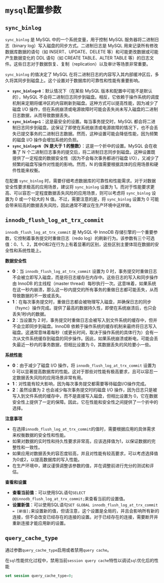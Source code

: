 # `mysql`配置参数



## `sync_binlog`

`sync_binlog` 是 MySQL 中的一个系统变量，用于控制 MySQL 服务器将二进制日志（binary log）写入磁盘的同步方式。二进制日志是 MySQL 用来记录所有修改数据库数据的语句（如 INSERT、UPDATE、DELETE 等）和可能更改数据或可能产生数据变化的 DDL 语句（如 CREATE TABLE、ALTER TABLE 等）的日志文件。这些日志对于数据恢复、复制（replication）以及审计等场景非常重要。

`sync_binlog` 的值决定了 MySQL 在将二进制日志的内容写入其内部缓冲区后，多久将其同步到磁盘上。这个设置对于数据库的可靠性和性能有重要影响。

- **`sync_binlog=0`**：默认情况下（在某些 MySQL 版本和配置中可能不是默认的），MySQL 不会将二进制日志同步到磁盘。相反，它依赖于操作系统的调度机制来定期将缓冲区的内容刷新到磁盘。这种方式可以提高性能，因为减少了磁盘 I/O 操作，但在系统崩溃或电源故障时可能会丢失尚未写入磁盘的二进制日志数据，从而导致数据丢失。
- **`sync_binlog=1`**：这是最安全的设置。每当事务提交时，MySQL 都会将二进制日志同步到磁盘。这保证了即使在系统崩溃或电源故障的情况下，也不会丢失已提交事务的二进制日志数据。然而，这种设置可能会降低性能，因为频繁的磁盘 I/O 操作会增加系统的负担。
- **`sync_binlog=N`（N 是大于 1 的整数）**：这是一个折中的设置。MySQL 会在收集了 N 个二进制日志事务的提交后，将二进制日志同步到磁盘。这种设置既提供了一定程度的数据安全性（因为不会每次事务都进行磁盘 I/O），又减少了频繁的磁盘写操作对性能的影响。然而，N 的值需要根据具体的应用场景和硬件性能来权衡。

在配置 `sync_binlog` 时，需要仔细考虑数据库的可靠性和性能需求。对于对数据安全性要求极高的应用场景，建议将 `sync_binlog` 设置为 1。而对于性能要求更高、可以容忍一定程度数据丢失风险的应用场景，则可以考虑将 `sync_binlog` 设置为 0 或一个较大的 N 值。不过，需要注意的是，将 `sync_binlog` 设置为 0 可能会带来较高的数据丢失风险，因此通常不建议在生产环境中这样做。



## `innodb_flush_log_at_trx_commit`

`innodb_flush_log_at_trx_commit` 是 MySQL 中 InnoDB 存储引擎的一个重要参数，它控制着事务提交时重做日志（redo log）的刷新行为。该参数有三个可选值：0、1、2，其中0和2在行为上有着显著的区别，这些区别主要体现在数据的安全性和系统性能上。

**数据安全性**

- **0**：当 `innodb_flush_log_at_trx_commit` 设置为 0 时，事务提交时重做日志不会被立即写入磁盘，而是将日志缓存在内存中。这些日志的写入和同步操作由 InnoDB 的主线程（master thread）每秒执行一次。这意味着，如果系统在这一秒内崩溃，那么这一秒内提交的所有事务的重做日志都可能丢失，从而导致数据的不一致或丢失。
- **1**：在每次事务提交时，重做日志都会被物理写入磁盘，并确保日志的同步（fsync）操作完成。提供了最高的数据持久性，即使在系统崩溃后，也只会丢失1秒内的数据。
- **2**：当设置为 2 时，事务提交时重做日志会被写入到文件系统的缓存中，但并不会立即同步到磁盘。InnoDB 依赖于操作系统的缓存机制来最终将日志写入磁盘。这通常意味着每秒（或更长时间，取决于操作系统的具体行为）会有一次从文件系统缓存到磁盘的同步操作。因此，如果系统崩溃或断电，可能会丢失最近一秒内的事务数据，但相比设置为 0，其数据丢失的风险要小一些。

**系统性能**

- **0**：由于减少了磁盘 I/O 操作，将 `innodb_flush_log_at_trx_commit` 设置为 0 可以显著提高数据库的性能。这对于那些对性能有极高要求，且可以容忍一定数据丢失风险的应用场景非常有用。
- **1**：对性能有较大影响，因为每次事务提交都需要等待磁盘I/O操作完成。
- **2**：虽然设置为 2 也会减少每次事务提交时的磁盘 I/O 操作，因为日志只是被写入到文件系统的缓存中，而不是直接写入磁盘，但相比设置为 0，它在数据安全性上提供了一定的保障。因此，它在性能和安全性之间提供了一个折中的选择。

**注意事项**

- 在选择`innodb_flush_log_at_trx_commit`的值时，需要根据应用的具体需求来权衡数据的安全性和性能。
- 如果对数据的实时性和持久性要求非常高，应该选择值为1，以保证数据的完整性和一致性。
- 如果应用对数据丢失的容忍度较高，并且对性能有较高要求，可以考虑选择值为0或2，以提高数据库的写入性能。
- 在生产环境中，建议谨慎调整该参数的值，并在调整前进行充分的测试和评估。

**查看和设置**

- **查看当前值**：可以使用SQL语句`SELECT @@innodb_flush_log_at_trx_commit;`来查看当前的设置值。
- **设置新值**：可以使用SQL语句`SET GLOBAL innodb_flush_log_at_trx_commit = [新值];`来设置新的值，但请注意，这个设置是全局的，并且会影响所有新的连接，但不会改变已经存在的连接的设置。对于已经存在的连接，需要断开并重新连接才能应用新的设置。



## `query_cache_type`

通过参数`query_cache_type`启用或者禁用`query cache`。

在`sql`性能优化过程中，禁用当前`session query cache`特性以调试`sql`优化后的性能

```sql
set session query_cache_type=0;
```

